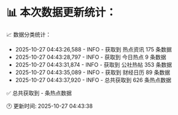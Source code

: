 📊 本次数据更新统计：
==========================

📈 数据分类统计：
- 2025-10-27 04:43:26,588 - INFO - 获取到 热点资讯 175 条数据
- 2025-10-27 04:43:28,797 - INFO - 获取到 今日热点 9 条数据
- 2025-10-27 04:43:31,874 - INFO - 获取到 公社热帖 353 条数据
- 2025-10-27 04:43:35,089 - INFO - 获取到 财经日历 89 条数据
- 2025-10-27 04:43:37,920 - INFO - 总共获取到 626 条热点数据

✅ 总共获取到 - 条热点数据

🕐 更新时间: 2025-10-27 04:43:38
